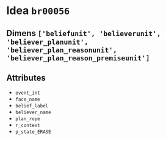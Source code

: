 # Idea `br00056`

## Dimens `['beliefunit', 'believerunit', 'believer_planunit', 'believer_plan_reasonunit', 'believer_plan_reason_premiseunit']`

## Attributes
- `event_int`
- `face_name`
- `belief_label`
- `believer_name`
- `plan_rope`
- `r_context`
- `p_state_ERASE`
